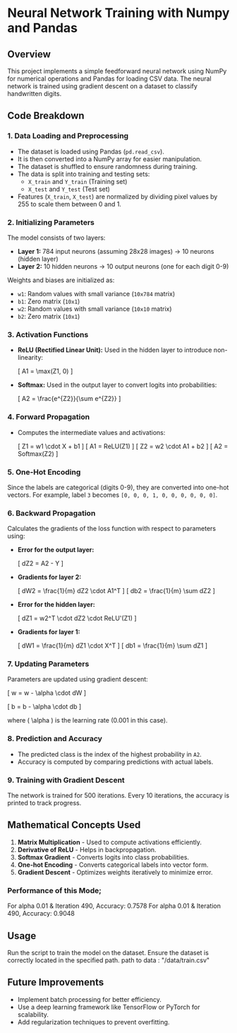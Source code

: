 # Neural Network Training with Numpy and Pandas

## Overview
This project implements a simple feedforward neural network using NumPy for numerical operations and Pandas for loading CSV data. The neural network is trained using gradient descent on a dataset to classify handwritten digits.

## Code Breakdown

### 1. **Data Loading and Preprocessing**
- The dataset is loaded using Pandas (`pd.read_csv`).
- It is then converted into a NumPy array for easier manipulation.
- The dataset is shuffled to ensure randomness during training.
- The data is split into training and testing sets:
  - `X_train` and `Y_train` (Training set)
  - `X_test` and `Y_test` (Test set)
- Features (`X_train`, `X_test`) are normalized by dividing pixel values by 255 to scale them between 0 and 1.

### 2. **Initializing Parameters**
The model consists of two layers:
- **Layer 1:** 784 input neurons (assuming 28x28 images) → 10 neurons (hidden layer)
- **Layer 2:** 10 hidden neurons → 10 output neurons (one for each digit 0-9)

Weights and biases are initialized as:
- `w1`: Random values with small variance (`10x784` matrix)
- `b1`: Zero matrix (`10x1`)
- `w2`: Random values with small variance (`10x10` matrix)
- `b2`: Zero matrix (`10x1`)

### 3. **Activation Functions**
- **ReLU (Rectified Linear Unit):** Used in the hidden layer to introduce non-linearity:
  
  \[ A1 = \max(Z1, 0) \]
  
- **Softmax:** Used in the output layer to convert logits into probabilities:
  
  \[ A2 = \frac{e^{Z2}}{\sum e^{Z2}} \]
  
### 4. **Forward Propagation**
- Computes the intermediate values and activations:
  
  \[ Z1 = w1 \cdot X + b1 \]
  \[ A1 = ReLU(Z1) \]
  \[ Z2 = w2 \cdot A1 + b2 \]
  \[ A2 = Softmax(Z2) \]

### 5. **One-Hot Encoding**
Since the labels are categorical (digits 0-9), they are converted into one-hot vectors. For example, label `3` becomes `[0, 0, 0, 1, 0, 0, 0, 0, 0, 0]`.

### 6. **Backward Propagation**
Calculates the gradients of the loss function with respect to parameters using:

- **Error for the output layer:**
  
  \[ dZ2 = A2 - Y \]

- **Gradients for layer 2:**
  
  \[ dW2 = \frac{1}{m} dZ2 \cdot A1^T \]
  \[ db2 = \frac{1}{m} \sum dZ2 \]

- **Error for the hidden layer:**
  
  \[ dZ1 = w2^T \cdot dZ2 \cdot ReLU'(Z1) \]

- **Gradients for layer 1:**
  
  \[ dW1 = \frac{1}{m} dZ1 \cdot X^T \]
  \[ db1 = \frac{1}{m} \sum dZ1 \]

### 7. **Updating Parameters**
Parameters are updated using gradient descent:

\[ w = w - \alpha \cdot dW \]

\[ b = b - \alpha \cdot db \]

where \( \alpha \) is the learning rate (0.001 in this case).

### 8. **Prediction and Accuracy**
- The predicted class is the index of the highest probability in `A2`.
- Accuracy is computed by comparing predictions with actual labels.

### 9. **Training with Gradient Descent**
The network is trained for 500 iterations. Every 10 iterations, the accuracy is printed to track progress.

## Mathematical Concepts Used
1. **Matrix Multiplication** - Used to compute activations efficiently.
2. **Derivative of ReLU** - Helps in backpropagation.
3. **Softmax Gradient** - Converts logits into class probabilities.
4. **One-hot Encoding** - Converts categorical labels into vector form.
5. **Gradient Descent** - Optimizes weights iteratively to minimize error.

### Performance of this Mode;
For alpha 0.01 & Iteration 490, Accuracy: 0.7578
For alpha 0.01 & Iteration 490, Accuracy: 0.9048

## Usage
Run the script to train the model on the dataset. Ensure the dataset is correctly located in the specified path.
path to data : "/data/train.csv"


## Future Improvements
- Implement batch processing for better efficiency.
- Use a deep learning framework like TensorFlow or PyTorch for scalability.
- Add regularization techniques to prevent overfitting.


